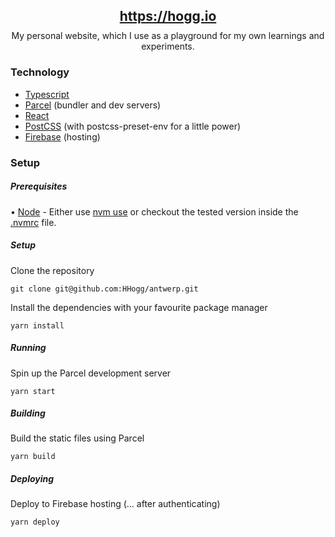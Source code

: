 <h2 align="center"  style="margin-bottom: 10px"><a href="https://antwerp.hogg.io">https://hogg.io</a></h2>

<p align="center"  style="margin-top: 0px">
  My personal website, which I use as a playground for my own learnings and experiments.
</p>


### Technology

- [Typescript](https://www.typescriptlang.org/)
- [Parcel](https://parceljs.org/) (bundler and dev servers)
- [React](https://reactjs.org/)
- [PostCSS](https://postcss.org/) (with postcss-preset-env for a little power)
- [Firebase](https://firebase.google.com/) (hosting)


### Setup

##### Prerequisites

• [Node](https://nodejs.org/en/) - Either use [nvm use](https://github.com/nvm-sh/nvm) or checkout the tested version inside the [.nvmrc](./nmvrc) file.

##### Setup

Clone the repository

```
git clone git@github.com:HHogg/antwerp.git
```

Install the dependencies with your favourite package manager

```
yarn install
```

##### Running

Spin up the Parcel development server

```
yarn start
```

##### Building

Build the static files using Parcel

```
yarn build
```

##### Deploying

Deploy to Firebase hosting (... after authenticating)

```
yarn deploy
```



